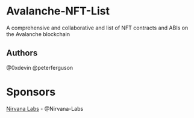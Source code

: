 # Avalanche-NFT-List
A comprehensive and collaborative and list of NFT contracts and ABIs on the Avalanche blockchain


## Authors
@0xdevin @peterferguson

# Sponsors
[Nirvana Labs](https://nirvanalabs.io) - @Nirvana-Labs
